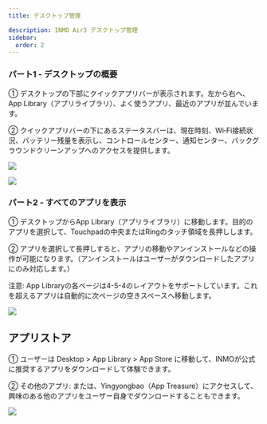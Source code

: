 ```yaml
---
title: デスクトップ管理

description: INMO Air3 デスクトップ管理
sidebar:
  order: 2
---
```


### パート1 - デスクトップの概要 

① デスクトップの下部にクイックアプリバーが表示されます。左から右へ、App Library（アプリライブラリ）、よく使うアプリ、最近のアプリが並んでいます。  

② クイックアプリバーの下にあるステータスバーは、現在時刻、Wi‑Fi接続状況、バッテリー残量を表示し、コントロールセンター、通知センター、バックグラウンドクリーンアップへのアクセスを提供します。

![](public/images/air3/JP/desktop-1.png)

![](public/images/air3/JP/desktop-2.png)

### パート2 - すべてのアプリを表示

① デスクトップからApp Library（アプリライブラリ）に移動します。目的のアプリを選択して、Touchpadの中央またはRingのタッチ領域を長押しします。  
  

② アプリを選択して長押しすると、アプリの移動やアンインストールなどの操作が可能になります。（アンインストールはユーザーがダウンロードしたアプリにのみ対応します。）

注意: App Libraryの各ページは4-5-4のレイアウトをサポートしています。これを超えるアプリは自動的に次ページの空きスペースへ移動します。  

![](public/images/air3/JP/desktop-3.png)

## アプリストア

① ユーザーは Desktop > App Library > App Store に移動して、INMOが公式に推奨するアプリをダウンロードして体験できます。  

② その他のアプリ: または、Yingyongbao（App Treasure）にアクセスして、興味のある他のアプリをユーザー自身でダウンロードすることもできます。  

![](public/images/air3/JP/desktop-4.png)



